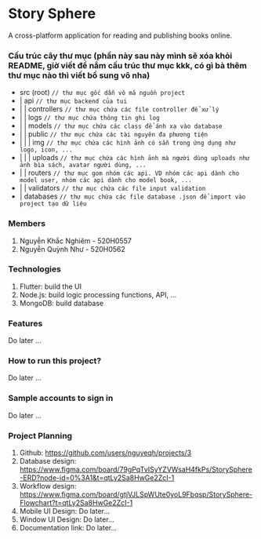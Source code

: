 # Story Sphere
A cross-platform application for reading and publishing books online.

### Cấu trúc cây thư mục (phần này sau này mình sẽ xóa khỏi README, giờ viết để nắm cấu trúc thư mục kkk, có gì bà thêm thư mục nào thì viết bổ sung vô nha)
- src (root)           `// thư mục gốc dẫn vô mã nguồn project`
- |  api               `// thư mục backend của tui`
- |  |  controllers    `// thư mục chứa các file controller để xử lý`
- |  |  logs           `// thư mục chứa thông tin ghi log`
- |  |  models         `// thư mục chứa các class để ánh xạ vào database`
- |  |  public         `// thư mục chứa các tài nguyên đa phương tiện`
- |  |  | img          `// thư mục chứa các hình ảnh có sẵn trong ứng dụng như logo, icon, ...`
- |  |  | uploads      `// thư mục chứa các hình ảnh mà người dùng uploads như ảnh bìa sách, avatar người dùng, ...`
- |  |  routers        `// thư mục gom nhóm các api. VD nhóm các api dành cho model user, nhóm các api dành cho model book, ...`
- |  |  validators     `// thư mục chứa các file input validation`
- |  databases         `// thư mục chứa các file database .json để import vào project tạo dữ liệu`

### Members
1. Nguyễn Khắc Nghiêm - 520H0557
2. Nguyễn Quỳnh Như - 520H0562

### Technologies
1. Flutter: build the UI
2. Node.js: build logic processing functions, API, ...
3. MongoDB: build database

### Features
Do later ...

### How to run this project?
Do later ...

### Sample accounts to sign in
Do later ...

### Project Planning
1. Github: https://github.com/users/nguyeqh/projects/3
2. Database design: https://www.figma.com/board/79gPqTvISyYZVWsaH4fkPs/StorySphere-ERD?node-id=0%3A1&t=qtLy2Sa8HwGe2ZcI-1
3. Workflow design: https://www.figma.com/board/gtjVJLSpWUte0yoL9Fbqsp/StorySphere-Flowchart?t=qtLy2Sa8HwGe2ZcI-1
4. Mobile UI Design: Do later...
5. Window UI Design: Do later...
6. Documentation link: Do later...